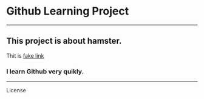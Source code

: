 # Github Learning Project

----------------------------
## This project is about hamster.

Thit is [fake link](#)

### I learn Github very quikly.

--------------------------------
License
